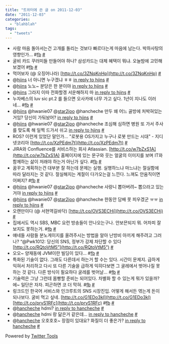 ```yaml
---
title: "트위터에 쓴 글 on 2011-12-03"
date: "2011-12-03"
categories: 
  - "blahblah"
tags: 
  - "tweets"
---
```


- 사람 마음 돌아서는건 고개를 돌리는 것보다 빠르다는게 마음에 남는다. 박하사탕의 영향인가... #[fb](http://search.twitter.com/search?q=%23fb) [#](http://twitter.com/blurblah/statuses/140989438862962688)
- 굴비 카드 꾸러미들 만들어야 하나? 삼성카드는 대체 혜택이 뭐냐. 오늘밤에 고민해 보겠어 #[fb](http://search.twitter.com/search?q=%23fb) [#](http://twitter.com/blurblah/statuses/141016462604242944)
- 먹어보자 (@ 오징어나라) [http://t.co/3ZNqKnHp](http://t.co/3ZNqKnHp) [#](http://twitter.com/blurblah/statuses/141106149696090112)
- @[hjins](http://twitter.com/hjins) 너 아니면 누구겠냐 ㅎㅎ [in reply to hjins](http://twitter.com/hjins/statuses/141110348240531458) [#](http://twitter.com/blurblah/statuses/141110534358573056)
- @[hjins](http://twitter.com/hjins) 노노~ 분당은 한 분이야 [in reply to hjins](http://twitter.com/hjins/statuses/141110717788065792) [#](http://twitter.com/blurblah/statuses/141110843520720898)
- @[hjins](http://twitter.com/hjins) 그라지 이따 전화할겡 서운해하지 마 [in reply to hjins](http://twitter.com/hjins/statuses/141111257716637696) [#](http://twitter.com/blurblah/statuses/141111377468194816)
- 누자베스의 luv sic pt.2 를 들으면 오사카에 너무 가고 싶다. 1년이 지나도 이러네... #[fb](http://search.twitter.com/search?q=%23fb) [#](http://twitter.com/blurblah/statuses/141161837340270592)
- @[hjins](http://twitter.com/hjins) @hwanie07 @[star2joo](http://twitter.com/star2joo) @hancheche 만두 왜 어느 골방에 처박혀있는거임? 당신이 가둬놨어? [in reply to hjins](http://twitter.com/hjins/statuses/141094862169702401) [#](http://twitter.com/blurblah/statuses/141326290513960960)
- @[hjins](http://twitter.com/hjins) @hwanie07 @[star2joo](http://twitter.com/star2joo) @hancheche 조심해 심하면 병원 또 가서 주사를 맞도록 해 일찍 드가서 쉬고 [in reply to hjins](http://twitter.com/hjins/statuses/141326532655321088) [#](http://twitter.com/blurblah/statuses/141328925493170176)
- ROS? 이런게 있었단 말인가... "로봇용 OS가지고 누구나 로봇 만드는 시대" - 지디넷코리아 [http://t.co/XzPEdm7t](http://t.co/XzPEdm7t) [#](http://twitter.com/blurblah/statuses/141377868855910400)
- JIRA와 Confluence를 서비스하는 회사 Atlassian. [http://t.co/w7bZxS1A](http://t.co/w7bZxS1A) 홈페이지에 있는 문구와 웃는 얼굴의 이미지를 보며 IT와 함께하는 삶이 저래야 하는거 아닌가 싶다. #[fb](http://search.twitter.com/search?q=%23fb) [#](http://twitter.com/blurblah/statuses/141380130034565122)
- 꿈꾸고 계획하는건 대부분 잘 하는데 문제는 실행. 실행하느냐 마느냐는 절실함에 따라 달라지는 것 같다. 절실해지는 계절이 다가오는걸 느낀다. 느껴도 안움직이면 어쩌지? #[fb](http://search.twitter.com/search?q=%23fb) [#](http://twitter.com/blurblah/statuses/141381217227522048)
- @[hjins](http://twitter.com/hjins) @hwanie07 @[star2joo](http://twitter.com/star2joo) @hancheche 사랑니 뽑아버려~ 뽑으라고 있는거야 [in reply to hjins](http://twitter.com/hjins/statuses/141382740682612736) [#](http://twitter.com/blurblah/statuses/141383160746356737)
- @[hjins](http://twitter.com/hjins) @hwanie07 @[star2joo](http://twitter.com/star2joo) @hancheche 한동안 담배 못 피우겠군 ㅠㅠ [in reply to hjins](http://twitter.com/hjins/statuses/141383455148736513) [#](http://twitter.com/blurblah/statuses/141383844203995136)
- 오랜만이다 (@ 서현역길바닥) [http://t.co/OVS3ECHi](http://t.co/OVS3ECHi) [#](http://twitter.com/blurblah/statuses/141488323440029697)
- 집에서도 역시 SBS, MBC 요런 방송들이 안나오는구나. 안보믄되지 뭐. 어차피 잘 보지도 못하는거. #[fb](http://search.twitter.com/search?q=%23fb) [#](http://twitter.com/blurblah/statuses/141901425339936769)
- 얘네들 사람들 분노게이지를 올려주시는 방법을 알아 난방비 아끼게 해주려고 그러나? “@Pwk1012: 당신의 SNS, 정부가 강제 차단할 수 있다 [http://t.co/RQtoVtM5”](http://t.co/RQtoVtM5”) [#](http://twitter.com/blurblah/statuses/142015694450589696)
- 오오~ 양재동에 JVM이란 빌딩이 있다... #[fb](http://search.twitter.com/search?q=%23fb) [#](http://twitter.com/blurblah/statuses/142026055870464000)
- 특화된 기술이 없다. 그래도 다른데서 하는거 할 수는 있다. 시간이 문제지. 급하게 익혀서 처리하고 다시 또 다른 기술을 급하게 익히다보면 그 굴레에서 벗어나질 못하는 것 같다. 다른 방식이 필요하다 굴레를 벗어날... #[fb](http://search.twitter.com/search?q=%23fb) [#](http://twitter.com/blurblah/statuses/142311746776997888)
- 기술력은 그냥 그런데 몸빵할 준비는 되어있다. 차별화 할 수 있는게 뭐가 있을까? 에~ 일단은 자자. 피곤하면 코 더 막혀. #[fb](http://search.twitter.com/search?q=%23fb) [#](http://twitter.com/blurblah/statuses/142313203093880833)
- 링크드인 한국어 서비스와 인크루트의 SNS 시장진입. 어떻게 해서든 엮는게 돈이 되나보다. 굴비 먹고 싶네. [http://t.co/G1EDo3kl](http://t.co/G1EDo3kl) [http://t.co/prvS1RFc](http://t.co/prvS1RFc) #[fb](http://search.twitter.com/search?q=%23fb) [#](http://twitter.com/blurblah/statuses/142468348918251520)
- @[hancheche](http://twitter.com/hancheche) hdmi? [in reply to hancheche](http://twitter.com/hancheche/statuses/142891125869522944) [#](http://twitter.com/blurblah/statuses/142968664004628480)
- @[hancheche](http://twitter.com/hancheche) hdmi 랑 닮은거 같은데... [in reply to hancheche](http://twitter.com/hancheche/statuses/142973059706523648) [#](http://twitter.com/blurblah/statuses/142973961620299776)
- @[hancheche](http://twitter.com/hancheche) 오호호호~ 장점이 있대요? 화질이 더 좋은가? [in reply to hancheche](http://twitter.com/hancheche/statuses/143012244387659777) [#](http://twitter.com/blurblah/statuses/143016602546343936)

Powered by [Twitter Tools](http://alexking.org/projects/wordpress)
